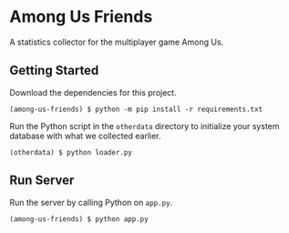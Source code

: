 # Among Us Friends
A statistics collector for the multiplayer game Among Us.

## Getting Started
Download the dependencies for this project.

`(among-us-friends) $ python -m pip install -r requirements.txt`

Run the Python script in the `otherdata` directory to initialize your system
database with what we collected earlier.

`(otherdata) $ python loader.py`

## Run Server


Run the server by calling Python on `app.py`.

`(among-us-friends) $ python app.py`